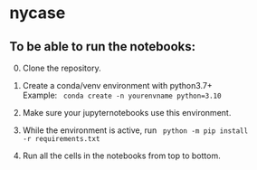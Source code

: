 # nycase

## To be able to run the notebooks:

0. Clone the repository. 

1. Create a conda/venv environment with python3.7+ \
Example: <code> conda create -n yourenvname python=3.10</code>

2. Make sure your jupyternotebooks use this environment.

3. While the environment is active, run <code> python -m pip install -r requirements.txt </code>

4. Run all the cells in the notebooks from top to bottom.
